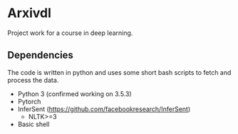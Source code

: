 # Arxivdl
Project work for a course in deep learning. 


## Dependencies
The code is written in python and uses some short bash scripts
to fetch and process the data. 

* Python 3 (confirmed working on 3.5.3)
* Pytorch
* InferSent (https://github.com/facebookresearch/InferSent)
	- NLTK>=3 
* Basic shell

